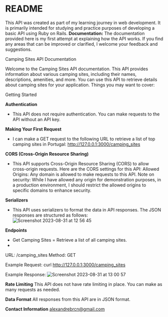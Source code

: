 # README

This API was created as part of my learning journey in web development. It is primarily intended for studying and practice purposes of developing a basic API using Ruby on Rails.
**Documentation:** The documentation provided here is my first attempt at explaining how the API works. If you find any areas that can be improved or clarified, I welcome your feedback and suggestions.

Camping Sites API Documentation

Welcome to the Camping Sites API documentation. This API provides information about various camping sites, including their names, descriptions, amenities, and more. You can use this API to retrieve details about camping sites for your application.
Things you may want to cover:

Getting Started

**Authentication**
- This API does not require authentication. You can make requests to the API without an API key.

**Making Your First Request**
- I can make a GET request to the following URL to retrieve a list of top camping sites in Portugal: http://127.0.0.1:3000/camping_sites

**CORS (Cross-Origin Resource Sharing)**
- This API supports Cross-Origin Resource Sharing (CORS) to allow cross-origin requests. Here are the CORS settings for this API:
Allowed Origins: Any domain is allowed to make requests to this API.
Note on security:
While I have allowed any origin for demonstration purposes, in a production environment, I should restrict the allowed origins to specific domains to enhance security.

**Serializers**
- This API uses serializers to format the data in API responses. The JSON responses are structured as follows:
 ![Screenshot 2023-08-31 at 12 56 45](https://github.com/AlexandreMdeAlmeida/portugalcamping-api/assets/121697430/8635c3d5-87cf-40b4-921d-7a0e505df5a9)

**Endpoints**
- Get Camping Sites = Retrieve a list of all camping sites.
- 
URL: /camping_sites
Method: GET

Example Request:
curl http://127.0.0.1:3000/camping_sites

Example Response:
![Screenshot 2023-08-31 at 13 00 57](https://github.com/AlexandreMdeAlmeida/portugalcamping-api/assets/121697430/70aaecbc-3ac6-453f-8ca0-9a8208e0ae92)

**Rate Limiting**
This API does not have rate limiting in place. You can make as many requests as needed.

**Data Format**
All responses from this API are in JSON format.

**Contact Information**
alexandrebrcn@gmail.com

